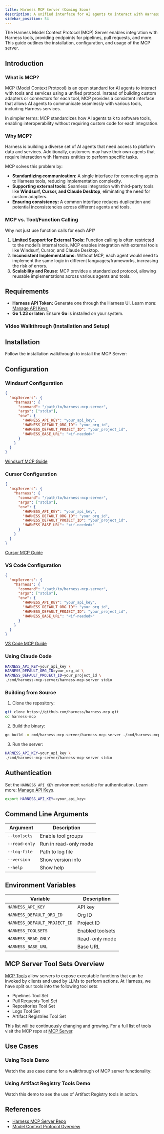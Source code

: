 ```yaml
---
title: Harness MCP Server (Coming Soon)
description: A unified interface for AI agents to interact with Harness tools and services using the Model Context Protocol (MCP).
sidebar_position: 54
---
```


The Harness Model Context Protocol (MCP) Server enables integration with Harness tools, providing endpoints for pipelines, pull requests, and more. This guide outlines the installation, configuration, and usage of the MCP server.

## Introduction

### What is MCP?

MCP (Model Context Protocol) is an open standard for AI agents to interact with tools and services using a unified protocol. Instead of building custom adapters or connectors for each tool, MCP provides a consistent interface that allows AI agents to communicate seamlessly with various tools, including Harness services.

In simpler terms: MCP standardizes how AI agents talk to software tools, enabling interoperability without requiring custom code for each integration.

### Why MCP?

Harness is building a diverse set of AI agents that need access to platform data and services. Additionally, customers may have their own agents that require interaction with Harness entities to perform specific tasks.

MCP solves this problem by:

* **Standardizing communication:** A single interface for connecting agents to Harness tools, reducing implementation complexity.
* **Supporting external tools:** Seamless integration with third-party tools like **Windsurf, Cursor, and Claude Desktop**, eliminating the need for custom adapters.
* **Ensuring consistency:** A common interface reduces duplication and potential inconsistencies across different agents and tools.

### MCP vs. Tool/Function Calling

Why not just use function calls for each API?

1. **Limited Support for External Tools:** Function calling is often restricted to the model’s internal tools. MCP enables integration with external tools like Windsurf, Cursor, and Claude Desktop.
2. **Inconsistent Implementations:** Without MCP, each agent would need to implement the same logic in different languages/frameworks, increasing the risk of errors.
3. **Scalability and Reuse:** MCP provides a standardized protocol, allowing reusable implementations across various agents and tools.

## Requirements

* **Harness API Token:** Generate one through the Harness UI. Learn more: [Manage API Keys](/docs/platform/automation/api/add-and-manage-api-keys/)
* **Go 1.23 or later:** Ensure **Go** is installed on your system.

### Video Walkthrough (Installation and Setup)

<DocVideo src="https://www.loom.com/share/b7c5d77b1f7f4f55a779758971eefe78?sid=146f737a-3922-4bf2-8485-9c7c51154cc8" />

## Installation

Follow the installation walkthrough to install the MCP Server:

  <DocVideo src="https://www.loom.com/share/1374d6bdd887475db2bb2a8853747609?sid=5b4f0d64-8c0b-455a-802f-d0d4cd266edf" />

## Configuration

### Windsurf Configuration

```json
{
  "mcpServers": {
    "harness": {
      "command": "/path/to/harness-mcp-server",
      "args": ["stdio"],
      "env": {
        "HARNESS_API_KEY": "your_api_key",
        "HARNESS_DEFAULT_ORG_ID": "your_org_id",
        "HARNESS_DEFAULT_PROJECT_ID": "your_project_id",
        "HARNESS_BASE_URL": "<if-needed>"
      }
    }
  }
}
```

[Windsurf MCP Guide](https://docs.windsurf.com/windsurf/cascade/mcp#model-context-protocol-mcp)

### Cursor Configuration

```json
{
  "mcpServers": {
    "harness": {
      "command": "/path/to/harness-mcp-server",
      "args": ["stdio"],
      "env": {
        "HARNESS_API_KEY": "your_api_key",
        "HARNESS_DEFAULT_ORG_ID": "your_org_id",
        "HARNESS_DEFAULT_PROJECT_ID": "your_project_id",
        "HARNESS_BASE_URL": "<if-needed>"
      }
    }
  }
}
```

[Cursor MCP Guide](https://docs.cursor.com/context/model-context-protocol#configuring-mcp-servers)

### VS Code Configuration

```json
{
  "mcpServers": {
    "harness": {
      "command": "/path/to/harness-mcp-server",
      "args": ["stdio"],
      "env": {
        "HARNESS_API_KEY": "your_api_key",
        "HARNESS_DEFAULT_ORG_ID": "your_org_id",
        "HARNESS_DEFAULT_PROJECT_ID": "your_project_id",
        "HARNESS_BASE_URL": "<if-needed>"
      }
    }
  }
}
```

[VS Code MCP Guide](https://code.visualstudio.com/docs/copilot/chat/mcp-servers)

### Using Claude Code

```bash
HARNESS_API_KEY=your_api_key \
HARNESS_DEFAULT_ORG_ID=your_org_id \
HARNESS_DEFAULT_PROJECT_ID=your_project_id \
./cmd/harness-mcp-server/harness-mcp-server stdio
```

### Building from Source

1. Clone the repository:

```bash
git clone https://github.com/harness/harness-mcp.git  
cd harness-mcp
```

2. Build the binary:

```bash
go build -o cmd/harness-mcp-server/harness-mcp-server ./cmd/harness-mcp-server
```

3. Run the server:

```bash
HARNESS_API_KEY=your_api_key \
./cmd/harness-mcp-server/harness-mcp-server stdio
```

## Authentication

Set the `HARNESS_API_KEY` environment variable for authentication. Learn more: [Manage API Keys](/docs/platform/automation/api/add-and-manage-api-keys/).

```bash
export HARNESS_API_KEY=<your_api_key>
```

## Command Line Arguments

| Argument      | Description           |
| ------------- | --------------------- |
| `--toolsets`  | Enable tool groups    |
| `--read-only` | Run in read-only mode |
| `--log-file`  | Path to log file      |
| `--version`   | Show version info     |
| `--help`      | Show help             |

## Environment Variables

| Variable             | Description      |
| -------------------- | ---------------- |
| `HARNESS_API_KEY`    | API key          |
| `HARNESS_DEFAULT_ORG_ID`     | Org ID           |
| `HARNESS_DEFAULT_PROJECT_ID` | Project ID       |
| `HARNESS_TOOLSETS`   | Enabled toolsets |
| `HARNESS_READ_ONLY`  | Read-only mode   |
| `HARNESS_BASE_URL`   | Base URL         |

## MCP Server Tool Sets Overview

[MCP Tools](https://modelcontextprotocol.io/docs/concepts/tools#overview) allow servers to expose executable functions that can be invoked by clients and used by LLMs to perform actions. At Harness, we have split our tools into the following tool sets:

  - Pipelines Tool Set
  - Pull Requests Tool Set
  - Repositories Tool Set
  - Logs Tool Set
  - Artifact Registries Tool Set

This list will be continuously changing and growing. For a full list of tools visit the MCP repo at [MCP Server](https://github.com/harness/mcp-server?tab=readme-ov-file#tools).

## Use Cases

### Using Tools Demo

Watch the use case demo for a walkthrough of MCP server functionality:

<DocVideo src="https://www.loom.com/share/be336ce0d64649299a4631e81e1405f7?sid=6a68772b-e65d-4b22-ae38-e1ebb1fc6552" />

### Using Artifact Registry Tools Demo

Watch this demo to see the use of Artifact Registry tools in action. 

<DocVideo src="https://www.loom.com/share/1fb5694359204d7ab62688f899cd427e?sid=669f2ec4-9170-4804-88ea-d357ad38cb44">

## References

* [Harness MCP Server Repo](https://github.com/harness/mcp-server)
* [Model Context Protocol Overview](https://modelcontextprotocol.io/introduction)
